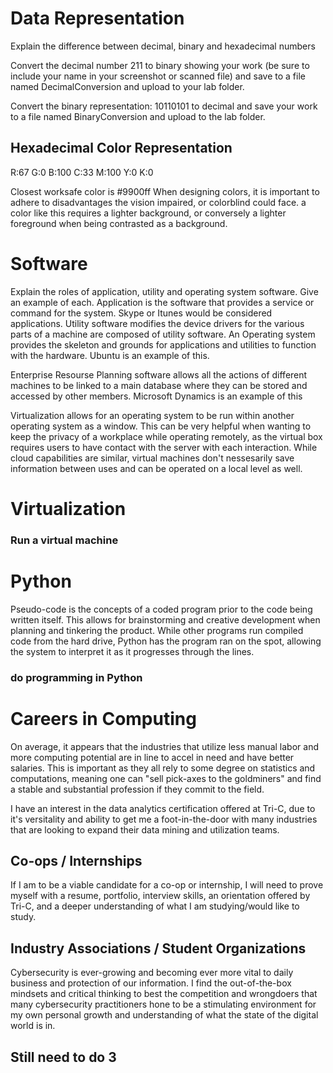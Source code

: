 
# Data Representation 

Explain the difference between decimal, binary and hexadecimal numbers 
 

Convert the decimal number 211 to binary showing your work (be sure to include your name in your screenshot or scanned file) and save to a file named DecimalConversion and upload to your lab folder. 
 

Convert the binary representation: 10110101 to decimal and save your work to a file named BinaryConversion and upload to the lab folder. 

## Hexadecimal Color Representation 
R:67 G:0 B:100
C:33 M:100 Y:0 K:0

Closest worksafe color is #9900ff
When designing colors, it is important to adhere to disadvantages the vision impaired, or colorblind could face. a color like this requires a lighter background, or conversely a lighter foreground when being contrasted as a background.

# Software
Explain the roles of application, utility and operating system software.  Give an example of each. 
Application is the software that provides a service or command for the system. Skype or Itunes would be considered applications. 
Utility software modifies the device drivers for the various parts of a machine are composed of utility software.
An Operating system provides the skeleton and grounds for applications and utilities to function with the hardware. Ubuntu is an example of this.

Enterprise Resourse Planning software allows all the actions of different machines to be linked to a main database where they can be stored and accessed by other members. Microsoft Dynamics is an example of this 

Virtualization allows for an operating system to be run within another operating system as a window. This can be very helpful when wanting to keep the privacy of a workplace while operating remotely, as the virtual box requires users to have contact with the server with each interaction. While cloud capabilities are similar, virtual machines don't nessesarily save information between uses and can be operated on a local level as well.

# Virtualization
### Run a virtual machine

# Python
Pseudo-code is the concepts of a coded program prior to the code being written itself. This allows for brainstorming and creative development when planning and tinkering the product.
While other programs run compiled code from the hard drive, Python has the program ran on the spot, allowing the system to interpret it as it progresses through the lines.

### do programming in Python

# Careers in Computing
On average, it appears that the industries that utilize less manual labor and more computing potential are in line to accel in need and have better salaries. This is important as they all rely to some degree on statistics and computations, meaning one can "sell pick-axes to the goldminers" and find a stable and substantial profession if they commit to the field.

I have an interest in the data analytics certification offered at Tri-C, due to it's versitality and ability to get me a foot-in-the-door with many industries that are looking to expand their data mining and utilization teams.

## Co-ops / Internships
If I am to be a viable candidate for a co-op or internship, I will need to prove myself with a resume, portfolio, interview skills, an orientation offered by Tri-C, and a deeper understanding of what I am studying/would like to study.

## Industry Associations / Student Organizations
Cybersecurity is ever-growing and becoming ever more vital to daily business and protection of our information. I find the out-of-the-box mindsets and critical thinking to best the competition and wrongdoers that many cybersecurity practitioners hone to be a stimulating environment for my own personal growth and understanding of what the state of the digital world is in.
## Still need to do 3
